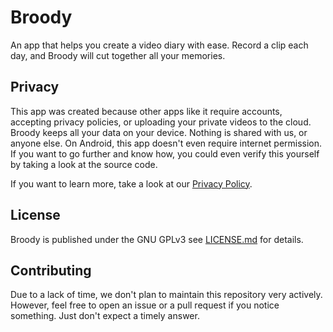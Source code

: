 # Broody

An app that helps you create a video diary with ease.
Record a clip each day, and Broody will cut together all your memories.

## Privacy
This app was created because other apps like it require accounts, accepting privacy policies, or uploading your private 
videos to the cloud. Broody keeps all your data on your device. Nothing is shared with us, or anyone else.
On Android, this app doesn't even require internet permission.
If you want to go further and know how, you could even verify this yourself by taking a look at the source code.

If you want to learn more, take a look at our [Privacy Policy](PRIVACY.md).

## License
Broody is published under the GNU GPLv3 see [LICENSE.md](LICENSE.md) for details.

## Contributing
Due to a lack of time, we don't plan to maintain this repository very actively. However, feel free to open an issue or a 
pull request if you notice something. Just don't expect a timely answer.